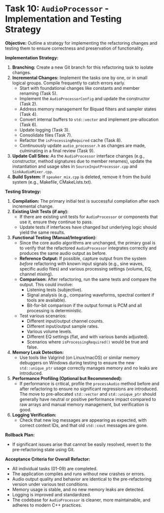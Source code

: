 # Task 10: `AudioProcessor` - Implementation and Testing Strategy

**Objective:**
Outline a strategy for implementing the refactoring changes and testing them to ensure correctness and preservation of functionality.

**Implementation Strategy:**

1.  **Branching:** Create a new Git branch for this refactoring task to isolate changes.
2.  **Incremental Changes:** Implement the tasks one by one, or in small logical groups. Compile frequently to catch errors early.
    *   Start with foundational changes like constants and member renaming (Task 5).
    *   Implement the `AudioProcessorConfig` and update the constructor (Task 2).
    *   Address memory management for Biquad filters and sampler states (Task 4).
    *   Convert internal buffers to `std::vector` and implement pre-allocation (Task 6).
    *   Update logging (Task 3).
    *   Consolidate files (Task 7).
    *   Refactor the `isProcessingRequired` cache (Task 8).
    *   Continuously update `audio_processor.h` as changes are made, culminating in a final review (Task 9).
3.  **Update Call Sites:** As the `AudioProcessor` interface changes (e.g., constructor, method signatures due to member renames), update the instantiation and usage sites in `SourceInputProcessor.cpp` and `SinkAudioMixer.cpp`.
4.  **Build System:** If `speaker_mix.cpp` is deleted, remove it from the build system (e.g., Makefile, CMakeLists.txt).

**Testing Strategy:**

1.  **Compilation:** The primary initial test is successful compilation after each incremental change.
2.  **Existing Unit Tests (if any):**
    *   If there are existing unit tests for `AudioProcessor` or components that use it, ensure they continue to pass.
    *   Update tests if interfaces have changed but underlying logic should yield the same results.
3.  **Functional Testing (Manual/Integration):**
    *   Since the core audio algorithms are unchanged, the primary goal is to verify that the refactored `AudioProcessor` integrates correctly and produces the same audio output as before.
    *   **Reference Output:** If possible, capture output from the system *before* refactoring with known input signals (e.g., sine waves, specific audio files) and various processing settings (volume, EQ, channel mixing).
    *   **Comparison:** After refactoring, run the same tests and compare the output. This could involve:
        *   Listening tests (subjective).
        *   Signal analysis (e.g., comparing waveforms, spectral content if tools are available).
        *   Bit-for-bit comparison if the output format is PCM and all processing is deterministic.
    *   Test various scenarios:
        *   Different input/output channel counts.
        *   Different input/output sample rates.
        *   Various volume levels.
        *   Different EQ settings (flat, and with various bands adjusted).
        *   Scenarios where `isProcessingRequired()` would be true and false.
4.  **Memory Leak Detection:**
    *   Use tools like Valgrind (on Linux/macOS) or similar memory debuggers on Windows during testing to ensure the new `std::unique_ptr` usage correctly manages memory and no leaks are introduced.
5.  **Performance Profiling (Optional but Recommended):**
    *   If performance is critical, profile the `processAudio` method before and after refactoring to ensure no significant regressions are introduced. The move to pre-allocated `std::vector` and `std::unique_ptr` should generally have neutral or positive performance impact compared to raw arrays and manual memory management, but verification is good.
6.  **Logging Verification:**
    *   Check that new log messages are appearing as expected, with correct context IDs, and that old `std::cout` messages are gone.

**Rollback Plan:**
*   If significant issues arise that cannot be easily resolved, revert to the pre-refactoring state using Git.

**Acceptance Criteria for Overall Refactor:**

*   All individual tasks (01-09) are completed.
*   The application compiles and runs without new crashes or errors.
*   Audio output quality and behavior are identical to the pre-refactoring version under various test conditions.
*   Memory usage is stable, and no new memory leaks are detected.
*   Logging is improved and standardized.
*   The codebase for `AudioProcessor` is cleaner, more maintainable, and adheres to modern C++ practices.
